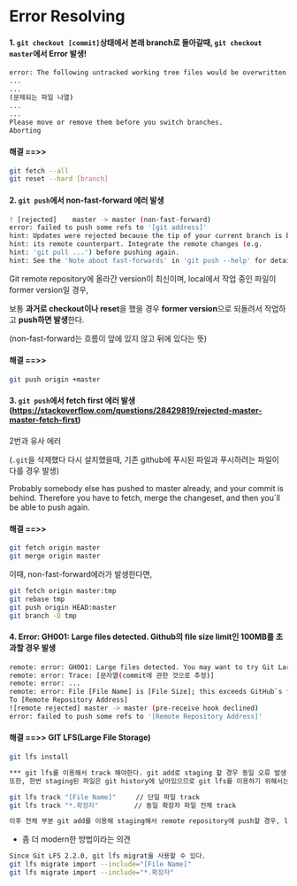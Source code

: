 # Error Resolving



#### 1. `git checkout [commit]`상태에서 본래 branch로 돌아갈때, `git checkout master`에서 Error 발생!

```bash
error: The following untracked working tree files would be overwritten by checkout:
...
...
(문제되는 파일 나열)
...
...
Please move or remove them before you switch branches.
Aborting
```



#### 해결 ==>> 

```bash
git fetch --all
git reset --hard [branch]
```



#### 2. `git push`에서 non-fast-forward 에러 발생 

```bash
! [rejected]	master -> master (non-fast-forward)
error: failed to push some refs to '[git address]'
hint: Updates were rejected because the tip of your current branch is behind
hint: its remote counterpart. Integrate the remote changes (e.g.
hint: 'git pull ...') before pushing again.
hint: See the 'Note about fast-forwards' in 'git push --help' for details. 
```

Git remote repository에 올라간 version이 최신이며, local에서 작업 중인 파일이 former version일 경우,

보통 **과거로 checkout이나 reset**을 했을 경우 **former version**으로 되돌려서 작업하고 **push하면 발생**한다.

(non-fast-forward는 흐름이 앞에 있지 않고 뒤에 있다는 뜻)



#### 해결 ==>>

```bash
git push origin +master
```



#### 3. `git push`에서 fetch first 에러 발생 (https://stackoverflow.com/questions/28429819/rejected-master-master-fetch-first)

2번과 유사 에러

(`.git`을 삭제했다 다시 설치했을때, 기존 github에 푸시된 파일과 푸시하려는 파일이 다를 경우 발생)

Probably somebody else has pushed to master already, and your commit is behind. Therefore you have to fetch, merge the changeset, and then you`ll be able to push again.



#### 해결 ==>>

```bash
git fetch origin master
git merge origin master
```

이때, non-fast-forward에러가 발생한다면,

```bash
git fetch origin master:tmp
git rebase tmp
git push origin HEAD:master
git branch -D tmp
```



#### 4. Error: GH001: Large files detected. Github의 file size limit인 100MB를 초과할 경우 발생

```bash
remote: error: GH001: Large files detected. You may want to try Git Large File Storage - https://git-lfs.github.com.
remote: error: Trace: [문자열(commit에 관한 것으로 추정)]
remote: error: ...
remote: error: File [File Name] is [File Size]; this exceeds GitHub`s file size limit of 100.00MB
To [Remote Repository Address]
![remote rejected] master -> master (pre-receive hook declined)
error: failed to push some refs to '[Remote Repository Address]'
```



#### 해결 ==>> GIT LFS(Large File Storage)

```bash
git lfs install

*** git lfs를 이용해서 track 해야한다. git add로 staging 할 경우 동일 오류 발생.
또한, 한번 staging된 파일은 git history에 남아있으므로 git lfs를 이용하기 위해서는 staging되지 않아야 한다. 만약 history에 남았을 경우, .git파일을 삭제하고 다시 설치해야 한다.

git lfs track "[File Name]"		// 단일 파일 track
git lfs track "*.확장자"		  // 동일 확장자 파일 전체 track

이후 전체 부분 git add를 이용해 staging해서 remote repository에 push할 경우, lfs push가 먼저 이루어진다.(git lfs를 이용하는 과정에서 .gitattributes가 자동으로 생성됨)
```



* 좀 더 modern한 방법이라는 의견

```bash
Since Git LFS 2.2.0, git lfs migrat을 사용할 수 있다.
git lfs migrate import --include="[File Name]"
git lfs migrate import --include="*.확장자"
```

